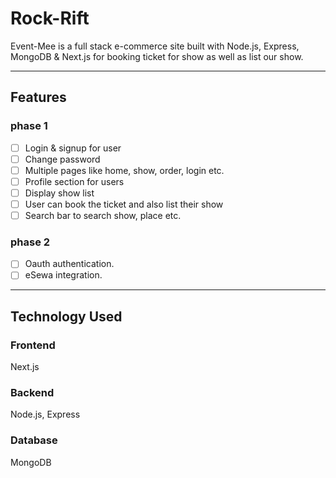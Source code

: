 # Rock-Rift

Event-Mee is a full stack e-commerce site built with Node.js, Express, MongoDB & Next.js for booking ticket for show as well as list our show.

___

## Features

### phase 1
- [ ] Login & signup for user
- [ ] Change password
- [ ] Multiple pages like home, show, order, login etc.
- [ ] Profile section for users
- [ ] Display show list
- [ ] User can book the ticket and also list their show
- [ ] Search bar to search show, place etc.

### phase 2
- [ ] Oauth authentication.
- [ ] eSewa integration.
      
___

## Technology Used

### Frontend
Next.js

### Backend
Node.js, Express

### Database
MongoDB
